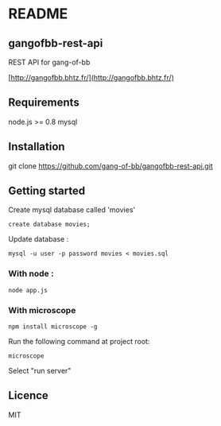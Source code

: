 README
======

gangofbb-rest-api
-----------------

REST API for gang-of-bb

[http://gangofbb.bhtz.fr/](http://gangofbb.bhtz.fr/)

Requirements
------------

node.js >= 0.8
mysql

Installation
------------

git clone https://github.com/gang-of-bb/gangofbb-rest-api.git

Getting started
---------------

Create mysql database called 'movies'

	create database movies;

Update database :

	mysql -u user -p password movies < movies.sql

### With node :
	
	node app.js

### With microscope

	npm install microscope -g

Run the following command at project root:

	microscope

Select "run server"

Licence
-------

MIT